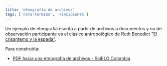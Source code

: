 ```yaml
---
title: 'etnografía de archivos'
tags: ['nota-término', '+incipiente']
---
```


Un ejemplo de etnografía escrita a partir de archivos o documentos y no de observación participante es el clásico antropológico de Ruth Benedict ["El crisantemo y la espada"](https://es.wikipedia.org/wiki/El_crisantemo_y_la_espada).

Para construirla:

- [PDF hacia una etnografía de archivos - SciELO Colombia](http://www.scielo.org.co/pdf/rcan/v47n1/v47n1a04.pdf)